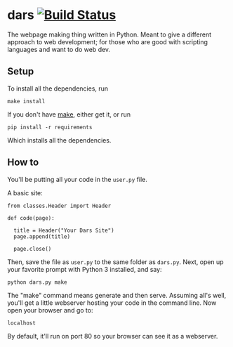 # dars [![Build Status](https://travis-ci.org/darssites/dars.svg?branch=master)](https://travis-ci.org/darssites/dars)
The webpage making thing written in Python. Meant to give a different approach to web development; for those who are good with scripting languages and want to do web dev.

## Setup

To install all the dependencies, run
	
	make install

If you don't have [make](https://www.gnu.org/software/make/), either get it, or run

	pip install -r requirements
    
Which installs all the dependencies.

## How to

You'll be putting all your code in the `user.py` file.

A basic site:

    from classes.Header import Header

    def code(page):

      title = Header("Your Dars Site")
      page.append(title)

      page.close()
    
Then, save the file as `user.py` to the same folder as `dars.py`. Next, open up your favorite prompt with Python 3 installed, and say:

    python dars.py make

The "make" command means generate and then serve. Assuming all's well, you'll get a little webserver hosting your code in the command line. Now open your browser and go to:

    localhost
    
By default, it'll run on port 80 so your browser can see it as a webserver.
